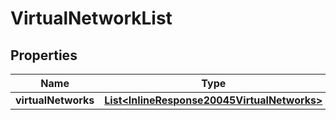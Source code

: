 
# VirtualNetworkList

## Properties
Name | Type | Description | Notes
------------ | ------------- | ------------- | -------------
**virtualNetworks** | [**List&lt;InlineResponse20045VirtualNetworks&gt;**](InlineResponse20045VirtualNetworks.md) |  |  [optional]



